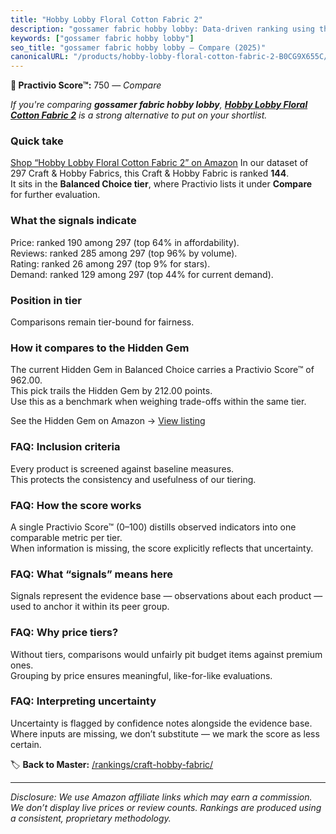 ```yaml
---
title: "Hobby Lobby Floral Cotton Fabric 2"
description: "gossamer fabric hobby lobby: Data-driven ranking using the Practivio Score™. Positioned by quality, value, demand, findability, momentum."
keywords: ["gossamer fabric hobby lobby"]
seo_title: "gossamer fabric hobby lobby — Compare (2025)"
canonicalURL: "/products/hobby-lobby-floral-cotton-fabric-2-B0CG9X655C/"
---
```


**🛒 Practivio Score™:** 750 — _Compare_


*If you're comparing **gossamer fabric hobby lobby**, **[Hobby Lobby Floral Cotton Fabric 2](https://www.amazon.com/dp/B0CG9X655C?tag=practivio-20)** is a strong alternative to put on your shortlist.*
### Quick take
[Shop “Hobby Lobby Floral Cotton Fabric 2” on Amazon](https://www.amazon.com/dp/B0CG9X655C?tag=practivio-20)
In our dataset of 297 Craft & Hobby Fabrics, this Craft & Hobby Fabric is ranked **144**.  
It sits in the **Balanced Choice tier**, where Practivio lists it under **Compare** for further evaluation.

### What the signals indicate
Price: ranked 190 among 297 (top 64% in affordability).  
Reviews: ranked 285 among 297 (top 96% by volume).  
Rating: ranked 26 among 297 (top 9% for stars).  
Demand: ranked 129 among 297 (top 44% for current demand).

### Position in tier
Comparisons remain tier-bound for fairness.

### How it compares to the Hidden Gem
The current Hidden Gem in Balanced Choice carries a Practivio Score™ of 962.00.  
This pick trails the Hidden Gem by 212.00 points.  
Use this as a benchmark when weighing trade-offs within the same tier.  

See the Hidden Gem on Amazon → [View listing](https://www.amazon.com/dp/B07DRKZNP7?tag=practivio-20)

### FAQ: Inclusion criteria
Every product is screened against baseline measures.  
This protects the consistency and usefulness of our tiering.

### FAQ: How the score works
A single Practivio Score™ (0–100) distills observed indicators into one comparable metric per tier.  
When information is missing, the score explicitly reflects that uncertainty.

### FAQ: What “signals” means here
Signals represent the evidence base — observations about each product — used to anchor it within its peer group.

### FAQ: Why price tiers?
Without tiers, comparisons would unfairly pit budget items against premium ones.  
Grouping by price ensures meaningful, like-for-like evaluations.

### FAQ: Interpreting uncertainty
Uncertainty is flagged by confidence notes alongside the evidence base.  
Where inputs are missing, we don’t substitute — we mark the score as less certain.

<!-- Missing template for Compare/CompareWithinPriceClass -->


🏷️ **Back to Master:** [/rankings/craft-hobby-fabric/](/rankings/craft-hobby-fabric/)

---
_Disclosure: We use Amazon affiliate links which may earn a commission. We don’t display live prices or review counts. Rankings are produced using a consistent, proprietary methodology._
